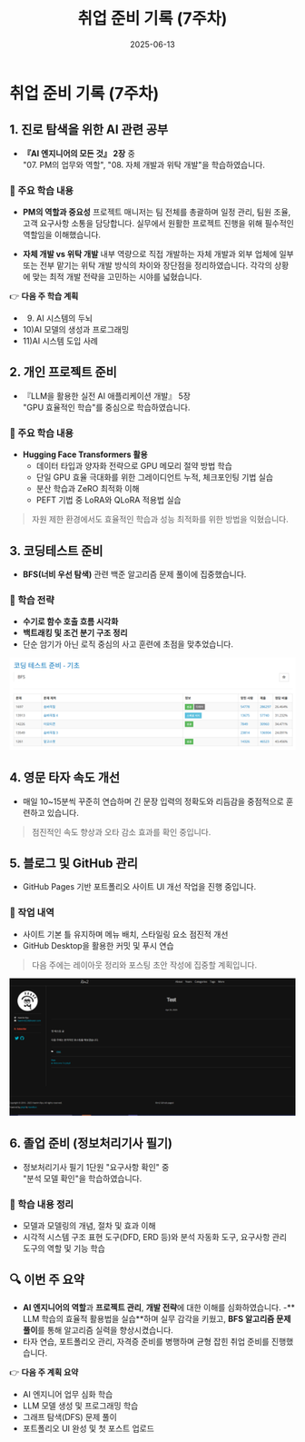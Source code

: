 ﻿---
title: "취업 준비 기록 (7주차)"
date: 2025-06-13
layout: post
categories: [취업준비]
tags: [AI, 코딩테스트, 졸업준비, 타자연습, 프로젝트, GitHub]
---

# 취업 준비 기록 (7주차)

## 1. 진로 탐색을 위한 AI 관련 공부

- **『AI 엔지니어의 모든 것』 2장** 중  
  "07. PM의 업무와 역할", "08. 자체 개발과 위탁 개발"을 학습하였습니다.

### 📌 주요 학습 내용
- **PM의 역할과 중요성**
프로젝트 매니저는 팀 전체를 총괄하며 일정 관리, 팀원 조율, 고객 요구사항 소통을 담당합니다.
실무에서 원활한 프로젝트 진행을 위해 필수적인 역할임을 이해했습니다.

- **자체 개발 vs 위탁 개발**
내부 역량으로 직접 개발하는 자체 개발과 외부 업체에 일부 또는 전부 맡기는 위탁 개발 방식의 차이와 장단점을 정리하였습니다.
각각의 상황에 맞는 최적 개발 전략을 고민하는 시야를 넓혔습니다.

👉 **다음 주 학습 계획**  
- 09) AI 시스템의 두뇌
- 10)AI 모델의 생성과 프로그래밍
- 11)AI 시스템 도입 사례


## 2. 개인 프로젝트 준비

- 『LLM을 활용한 실전 AI 애플리케이션 개발』 5장  
  "GPU 효율적인 학습"를 중심으로 학습하였습니다.

### 📌 주요 학습 내용
- **Hugging Face Transformers 활용**  
  - 데이터 타입과 양자화 전략으로 GPU 메모리 절약 방법 학습  
  - 단일 GPU 효율 극대화를 위한 그레이디언트 누적, 체크포인팅 기법 실습  
  - 분산 학습과 ZeRO 최적화 이해  
  - PEFT 기법 중 LoRA와 QLoRA 적용법 실습

> 자원 제한 환경에서도 효율적인 학습과 성능 최적화를 위한 방법을 익혔습니다.


## 3. 코딩테스트 준비

- **BFS(너비 우선 탐색)** 관련 백준 알고리즘 문제 풀이에 집중했습니다.

### 📌 학습 전략
- **수기로 함수 호출 흐름 시각화**  
- **백트래킹 및 조건 분기 구조 정리**  
- 단순 암기가 아닌 로직 중심의 사고 훈련에 초점을 맞추었습니다.


![](/images/0613/0613-1.png)

## 4. 영문 타자 속도 개선

- 매일 10~15분씩 꾸준히 연습하며 긴 문장 입력의 정확도와
  리듬감을 중점적으로 훈련하고 있습니다.

> 점진적인 속도 향상과 오타 감소 효과를 확인 중입니다.


## 5. 블로그 및 GitHub 관리

- GitHub Pages 기반 포트폴리오 사이트 UI 개선 작업을 진행 중입니다.

### 🔧 작업 내역
- 사이트 기본 틀 유지하며 메뉴 배치, 스타일링 요소 점진적 개선
- GitHub Desktop을 활용한 커밋 및 푸시 연습

> 다음 주에는 레이아웃 정리와 포스팅 초안 작성에 집중할 계획입니다.


![](/images/0613/0613-2.png)

## 6. 졸업 준비 (정보처리기사 필기)

- 정보처리기사 필기 1단원 "요구사항 확인" 중  
  "분석 모델 확인"을 학습하였습니다.

### 📌 학습 내용 정리
- 모델과 모델링의 개념, 절차 및 효과 이해
- 시각적 시스템 구조 표현 도구(DFD, ERD 등)와 분석 자동화 도구, 요구사항 관리 도구의 역할 및 기능 학습


## 🔍 이번 주 요약

- **AI 엔지니어의 역할**과 **프로젝트 관리**, **개발 전략**에 대한 이해를 심화하였습니다.
-** LLM 학습의 효율적 활용법을 실습**하며 실무 감각을 키웠고, **BFS 알고리즘 문제 풀이**를 통해 알고리즘 실력을 향상시켰습니다.
- 타자 연습, 포트폴리오 관리, 자격증 준비를 병행하며 균형 잡힌 취업 준비를 진행했습니다.

👉 **다음 주 계획 요약**
- AI 엔지니어 업무 심화 학습
- LLM 모델 생성 및 프로그래밍 학습
- 그래프 탐색(DFS) 문제 풀이
- 포트폴리오 UI 완성 및 첫 포스트 업로드